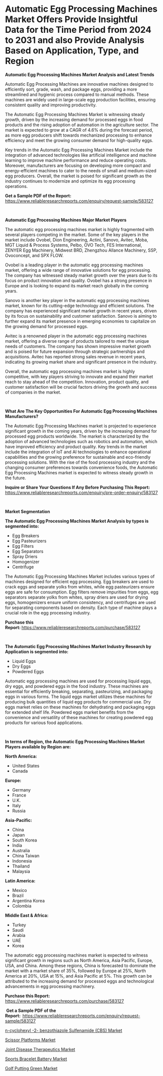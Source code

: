 <p><h1>Automatic Egg Processing Machines Market Offers Provide Insightful Data for the Time Period from 2024 to 2031 and also Provide Analysis Based on Application, Type, and Region</h1></p><p><strong>Automatic Egg Processing Machines Market Analysis and Latest Trends</strong></p>
<p><p>Automatic Egg Processing Machines are innovative machines designed to efficiently sort, grade, wash, and package eggs, providing a more streamlined and hygienic process compared to manual methods. These machines are widely used in large-scale egg production facilities, ensuring consistent quality and improving productivity.</p><p>The Automatic Egg Processing Machines Market is witnessing steady growth, driven by the increasing demand for processed eggs in food products and the rising adoption of automation in the agriculture sector. The market is expected to grow at a CAGR of 4.6% during the forecast period, as more egg producers shift towards mechanized processing to enhance efficiency and meet the growing consumer demand for high-quality eggs.</p><p>Key trends in the Automatic Egg Processing Machines Market include the integration of advanced technologies like artificial intelligence and machine learning to improve machine performance and reduce operating costs. Moreover, manufacturers are focusing on developing more compact and energy-efficient machines to cater to the needs of small and medium-sized egg producers. Overall, the market is poised for significant growth as the industry continues to modernize and optimize its egg processing operations.</p></p>
<p><strong>Get a Sample PDF of the Report:&nbsp;</strong> <a href="https://www.reliableresearchreports.com/enquiry/request-sample/583127">https://www.reliableresearchreports.com/enquiry/request-sample/583127</a></p>
<p>&nbsp;</p>
<p><strong>Automatic Egg Processing Machines Major Market Players</strong></p>
<p><p>The automatic egg processing machines market is highly fragmented with several players competing in the market. Some of the key players in the market include Ovobel, Dion Engineering, Actini, Sanovo, Avitec, Moba, MGT Liquid & Process Systems, Pelbo, OVO Tech, FES International, ZENYER Egg Machinery, Midwest BRD, Zhengzhou Allance Machinery, SSP, Ovoconcept, and SPX FLOW.</p><p>Ovobel is a leading player in the automatic egg processing machines market, offering a wide range of innovative solutions for egg processing. The company has witnessed steady market growth over the years due to its focus on product innovation and quality. Ovobel has a strong presence in Europe and is looking to expand its market reach globally in the coming years.</p><p>Sanovo is another key player in the automatic egg processing machines market, known for its cutting-edge technology and efficient solutions. The company has experienced significant market growth in recent years, driven by its focus on sustainability and customer satisfaction. Sanovo is aiming to further expand its market presence in emerging economies to capitalize on the growing demand for processed eggs.</p><p>Avitec is a renowned player in the automatic egg processing machines market, offering a diverse range of products tailored to meet the unique needs of customers. The company has shown impressive market growth and is poised for future expansion through strategic partnerships and acquisitions. Avitec has reported strong sales revenue in recent years, indicating its growing market share and significant presence in the industry.</p><p>Overall, the automatic egg processing machines market is highly competitive, with key players striving to innovate and expand their market reach to stay ahead of the competition. Innovation, product quality, and customer satisfaction will be crucial factors driving the growth and success of companies in the market.</p></p>
<p>&nbsp;</p>
<p><strong>What Are The Key Opportunities For Automatic Egg Processing Machines Manufacturers?</strong></p>
<p><p>The Automatic Egg Processing Machines market is projected to experience significant growth in the coming years, driven by the increasing demand for processed egg products worldwide. The market is characterized by the adoption of advanced technologies such as robotics and automation, which have improved efficiency and product quality. Key trends in the market include the integration of IoT and AI technologies to enhance operational capabilities and the growing preference for sustainable and eco-friendly processing solutions. With the rise of the food processing industry and the changing consumer preferences towards convenience foods, the Automatic Egg Processing Machines market is expected to witness steady growth in the future.</p></p>
<p><strong>Inquire or Share Your Questions If Any Before Purchasing This Report:</strong> <a href="https://www.reliableresearchreports.com/enquiry/pre-order-enquiry/583127">https://www.reliableresearchreports.com/enquiry/pre-order-enquiry/583127</a></p>
<p>&nbsp;</p>
<p><strong>Market Segmentation</strong></p>
<p><strong>The Automatic Egg Processing Machines Market Analysis by types is segmented into:</strong></p>
<p><ul><li>Egg Breakers</li><li>Egg Pasteurizers</li><li>Egg Filters</li><li>Egg Separators</li><li>Spray Driers</li><li>Homogenizer</li><li>Centrifuge</li></ul></p>
<p><p>The Automatic Egg Processing Machines Market includes various types of machines designed for efficient egg processing. Egg breakers are used to crack eggs and separate yolks from whites, while egg pasteurizers ensure eggs are safe for consumption. Egg filters remove impurities from eggs, egg separators separate yolks from whites, spray driers are used for drying eggs, homogenizers ensure uniform consistency, and centrifuges are used for separating components based on density. Each type of machine plays a crucial role in the egg processing industry.</p></p>
<p><strong>Purchase this Report:&nbsp;</strong><a href="https://www.reliableresearchreports.com/purchase/583127">https://www.reliableresearchreports.com/purchase/583127</a></p>
<p>&nbsp;</p>
<p><strong>The Automatic Egg Processing Machines Market Industry Research by Application is segmented into:</strong></p>
<p><ul><li>Liquid Eggs</li><li>Dry Eggs</li><li>Powdered Eggs</li></ul></p>
<p><p>Automatic egg processing machines are used for processing liquid eggs, dry eggs, and powdered eggs in the food industry. These machines are essential for efficiently breaking, separating, pasteurizing, and packaging eggs in various forms. The liquid eggs market utilizes these machines for producing bulk quantities of liquid egg products for commercial use. Dry eggs market relies on these machines for dehydrating and packaging eggs for extended shelf life. Powdered eggs market benefits from the convenience and versatility of these machines for creating powdered egg products for various food applications.</p></p>
<p>&nbsp;</p>
<p><strong>In terms of Region, the Automatic Egg Processing Machines Market Players available by Region are:</strong></p>
<p>
    <p> <strong> North America: </strong>
        <ul>
            <li>United States</li>
            <li>Canada</li>
        </ul>
        </p> 
    <p> <strong> Europe: </strong>
        <ul>
            <li>Germany</li>
            <li>France</li>
            <li>U.K.</li>
            <li>Italy</li>
            <li>Russia</li>
        </ul>
        </p> 
    <p> <strong> Asia-Pacific: </strong>
        <ul>
            <li>China</li>
            <li>Japan</li>
            <li>South Korea</li>
            <li>India</li>
            <li>Australia</li>
            <li>China Taiwan</li>
            <li>Indonesia</li>
            <li>Thailand</li>
            <li>Malaysia</li>
        </ul>
        </p> 
    <p> <strong> Latin America: </strong>
        <ul>
            <li>Mexico</li>
            <li>Brazil</li>
            <li>Argentina Korea</li>
            <li>Colombia</li>
        </ul>
        </p> 
    <p> <strong> Middle East & Africa: </strong>
        <ul>
            <li>Turkey</li>
            <li>Saudi</li>
            <li>Arabia</li>
            <li>UAE</li>
            <li>Korea</li>
        </ul>
    </p>
    </p>
<p><p>The automatic egg processing machines market is expected to witness significant growth in regions such as North America, Asia Pacific, Europe, USA, and China. Among these regions, China is forecasted to dominate the market with a market share of 35%, followed by Europe at 25%, North America at 20%, USA at 15%, and Asia Pacific at 5%. This growth can be attributed to the increasing demand for processed eggs and technological advancements in egg processing machinery.</p></p>
<p><strong>Purchase this Report: </strong><a href="https://www.reliableresearchreports.com/purchase/583127">https://www.reliableresearchreports.com/purchase/583127</a></p>
<p>&nbsp;<strong>Get a Sample PDF of the Report:&nbsp;&nbsp;</strong><a href="https://www.reliableresearchreports.com/enquiry/request-sample/583127">https://www.reliableresearchreports.com/enquiry/request-sample/583127</a></p>
<p><strong></strong></p>
<p><p><a href="https://github.com/timeliteaut/Market-Research-Report-List-1/blob/main/n-cyclohexyl-2-benzothiazole-sulfenamide-cbs-market.md">n-cyclohexyl -2- benzothiazole Sulfenamide (CBS) Market</a></p><p><a href="https://github.com/bobicer/Market-Research-Report-List-1/blob/main/scissor-platforms-market.md">Scissor Platforms Market</a></p><p><a href="https://github.com/globismark/Market-Research-Report-List-1/blob/main/joint-disease-therapeutics-market.md">Joint Disease Therapeutics Market</a></p><p><a href="https://issuu.com/reportprime-2/docs/sports-bracelet-battery-market-size-2030.pptx">Sports Bracelet Battery Market</a></p><p><a href="https://issuu.com/reportprime-2/docs/golf-putting-green-market-size-2030.pptx">Golf Putting Green Market</a></p></p>